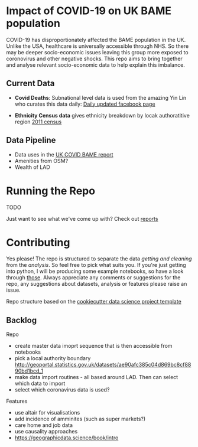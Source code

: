 Impact of COVID-19 on UK BAME population
==============================

COVID-19 has disproportionately affected the BAME population in the UK. Unlike the USA, healthcare is universally accessible through NHS. So there may be deeper socio-economic issues leaving this group more exposed to coronovirus and other negative shocks. This repo aims to bring together and analyse relevant socio-economic data to help explain this imbalance.

## Current Data 

- **Covid Deaths**: Subnational level data is used from the amazing Yin Lin who curates this data daily: [Daily updated facebook page](https://www.facebook.com/groups/224857015370702/)

- **Ethnicity Census data** gives ethnicity breakdown by locak authoratitive region [2011 census](https://www.ethnicity-facts-figures.service.gov.uk/uk-population-by-ethnicity/national-and-regional-populations/regional-ethnic-diversity/latest#data-sources)

## Data Pipeline 
- Data uses in the [UK COVID BAME report](https://www.gov.uk/government/publications/covid-19-review-of-disparities-in-risks-and-outcomes)
- Amenities from OSM?
- Wealth of LAD


# Running the Repo
TODO

Just want to see what we've come up with? Check out [reports](reports)

# Contributing
Yes please! The repo is structured to separate the data *getting and cleaning* from the *analysis*. So feel free to pick what suits you. If you're just getting into python, I will be producing some example notebooks, so have a look through [those](notebooks). Always appreciate any comments or suggestions for the repo, any suggestions about datasets, analysis or features please raise an issue. 
 
Repo structure based on the [cookiecutter data science project template]("https://drivendata.github.io/cookiecutter-data-science/)

## Backlog 
Repo
- create master data imoprt sequence that is then accessible from notebooks
- pick a local authority boundary http://geoportal.statistics.gov.uk/datasets/ae90afc385c04d869bc8cf8890bd1bcd_1 
- make data import routines - all based around LAD. Then can select which data to import
- select which coronavirus data is used?

Features
- use altair for visualisations
- add incidence of amminites (such as super markets?)
- care home and job data
- use causality approaches
- https://geographicdata.science/book/intro 
